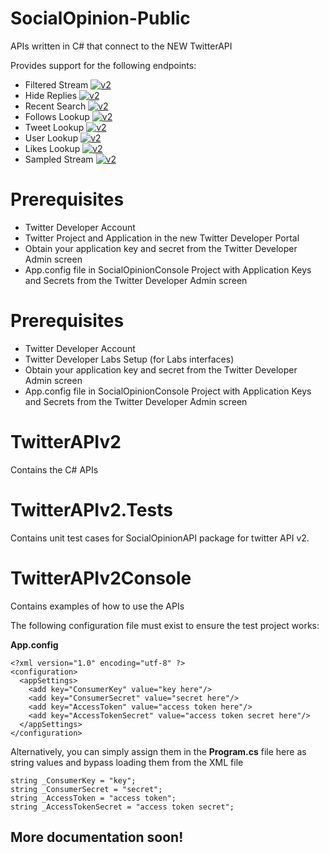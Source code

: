 # SocialOpinion-Public
APIs written in C# that connect to the NEW TwitterAPI

Provides support for the following endpoints:

 * Filtered Stream [![v2](https://img.shields.io/endpoint?url=https%3A%2F%2Ftwbadges.glitch.me%2Fbadges%2Fv2)](https://developer.twitter.com/en/docs/twitter-api)
 * Hide Replies [![v2](https://img.shields.io/endpoint?url=https%3A%2F%2Ftwbadges.glitch.me%2Fbadges%2Fv2)](https://developer.twitter.com/en/docs/twitter-api)
 * Recent Search [![v2](https://img.shields.io/endpoint?url=https%3A%2F%2Ftwbadges.glitch.me%2Fbadges%2Fv2)](https://developer.twitter.com/en/docs/twitter-api)
 * Follows Lookup [![v2](https://img.shields.io/endpoint?url=https%3A%2F%2Ftwbadges.glitch.me%2Fbadges%2Fv2)](https://developer.twitter.com/en/docs/twitter-api)
 * Tweet Lookup [![v2](https://img.shields.io/endpoint?url=https%3A%2F%2Ftwbadges.glitch.me%2Fbadges%2Fv2)](https://developer.twitter.com/en/docs/twitter-api)
 * User Lookup [![v2](https://img.shields.io/endpoint?url=https%3A%2F%2Ftwbadges.glitch.me%2Fbadges%2Fv2)](https://developer.twitter.com/en/docs/twitter-api)
 * Likes Lookup [![v2](https://img.shields.io/endpoint?url=https%3A%2F%2Ftwbadges.glitch.me%2Fbadges%2Fv2)](https://developer.twitter.com/en/docs/twitter-api)
 * Sampled Stream [![v2](https://img.shields.io/endpoint?url=https%3A%2F%2Ftwbadges.glitch.me%2Fbadges%2Fv2)](https://developer.twitter.com/en/docs/twitter-api)
 
 # Prerequisites
* Twitter Developer Account
* Twitter Project and Application in the new Twitter Developer Portal
* Obtain your application key and secret from the Twitter Developer Admin screen
* App.config file in SocialOpinionConsole Project with Application Keys and Secrets from the Twitter Developer Admin screen

# Prerequisites
* Twitter Developer Account
* Twitter Developer Labs Setup (for Labs interfaces)
* Obtain your application key and secret from the Twitter Developer Admin screen
* App.config file in SocialOpinionConsole Project with Application Keys and Secrets from the Twitter Developer Admin screen

# TwitterAPIv2
Contains the C# APIs

# TwitterAPIv2.Tests
Contains unit test cases for SocialOpinionAPI package for twitter API v2.

# TwitterAPIv2Console
Contains examples of how to use the APIs

The following configuration file must exist to ensure the test project works:

**App.config**
```
<?xml version="1.0" encoding="utf-8" ?>
<configuration>
  <appSettings>
    <add key="ConsumerKey" value="key here"/>
    <add key="ConsumerSecret" value="secret here"/>
    <add key="AccessToken" value="access token here"/>
    <add key="AccessTokenSecret" value="access token secret here"/>
  </appSettings>  
</configuration>
```
Alternatively, you can simply assign them in the **Program.cs** file here as string values and bypass loading them from the XML file
```
string _ConsumerKey = "key";
string _ConsumerSecret = "secret";
string _AccessToken = "access token";
string _AccessTokenSecret = "access token secret";
```
## More documentation soon!
